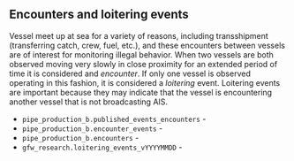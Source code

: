 ## Encounters and loitering events 

Vessel meet up at sea for a variety of reasons, including transshipment (transferring catch, crew, fuel, etc.), and these encounters between vessels are of interest for monitoring illegal behavior. When two vessels are both observed moving very slowly in close proximity for an extended period of time it is considered and *encounter*. If only one vessel is observed operating in this fashion, it is considered a *loitering* event. Loitering events are important because they may indicate that the vessel is encountering another vessel that is not broadcasting AIS.

+ `pipe_production_b.published_events_encounters` - 
+ `pipe_production_b.encounter_events` -
+ `pipe_production_b.encounters` -
+ `gfw_research.loitering_events_vYYYYMMDD` -